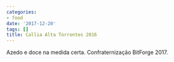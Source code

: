 ```yaml
---
categories:
- food
date: '2017-12-20'
tags: []
title: Callia Alta Torrontes 2016
---
```


Azedo e doce na medida certa. Confraternização BitForge 2017.